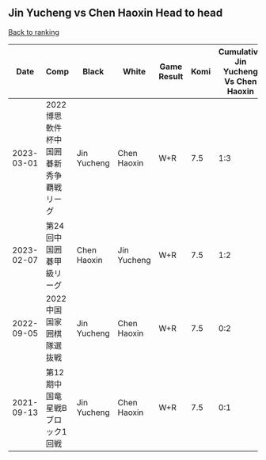 ## Jin Yucheng vs Chen Haoxin Head to head

[Back to ranking](../../index.md)




| **Date** | **Comp** | **Black** | **White** | **Game Result** | **Komi** | **Cumulative Jin Yucheng Vs Chen Haoxin** | **Jin Yucheng Streak** | **Chen Haoxin Streak** | 
| --- | --- | --- | --- | --- | --- | --- | --- | --- |
| 2023-03-01 | 2022博思軟件杯中国囲碁新秀争覇戦リーグ | Jin Yucheng | Chen Haoxin | W+R | 7.5 | 1:3 | 0 | 1 | 
| 2023-02-07 | 第24回中国囲碁甲級リーグ | Chen Haoxin | Jin Yucheng | W+R | 7.5 | 1:2 | 1 | 0 | 
| 2022-09-05 | 2022中国国家囲棋隊選抜戦 | Jin Yucheng | Chen Haoxin | W+R | 7.5 | 0:2 | 0 | 2 | 
| 2021-09-13 | 第12期中国竜星戦Bブロック1回戦 | Jin Yucheng | Chen Haoxin | W+R | 7.5 | 0:1 | 0 | 1 |




